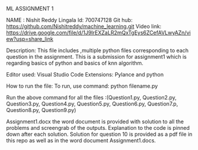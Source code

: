 ML ASSIGNMENT 1


NAME : Nishit Reddy Lingala 
Id: 700747128
Git hub:  https://github.com/Nishitreddy/machine_learning.git
Video link: https://drive.google.com/file/d/1J9IrEXZaLR2mQxTgEys6ZCefAVLwyAZn/view?usp=share_link

Description: 
This file includes ,multiple python files corresponding to each question in the assignment. This is a submission for assignment1 which is regarding basics of python and basics of knn algorithm.

Editor used: Visual Studio Code
Extensions: Pylance and python

How to run the file:
To run, use command: python filename.py

Run the above command for all the files :(Question1.py, Question2.py, Question3.py, Question4.py, Question5.py, Question6.py, Question7.p, Question8.py, Question9.py)

Assignment1.docx the word document is provided with solution to all the problems and screengrab of the outputs. Explanation to the code is pinned down after each solution.
Solution for question 10 is provided as a pdf file in this repo as well as in the word document Assignment1.docs.
